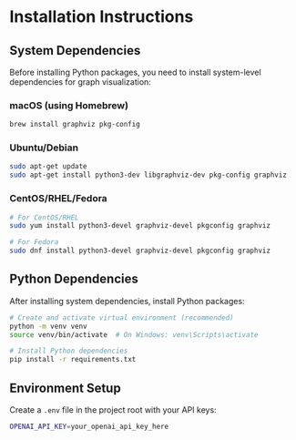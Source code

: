 # Installation Instructions

## System Dependencies

Before installing Python packages, you need to install system-level dependencies for graph visualization:

### macOS (using Homebrew)
```bash
brew install graphviz pkg-config
```

### Ubuntu/Debian
```bash
sudo apt-get update
sudo apt-get install python3-dev libgraphviz-dev pkg-config graphviz
```

### CentOS/RHEL/Fedora
```bash
# For CentOS/RHEL
sudo yum install python3-devel graphviz-devel pkgconfig graphviz

# For Fedora
sudo dnf install python3-devel graphviz-devel pkgconfig graphviz
```

## Python Dependencies

After installing system dependencies, install Python packages:

```bash
# Create and activate virtual environment (recommended)
python -m venv venv
source venv/bin/activate  # On Windows: venv\Scripts\activate

# Install Python dependencies
pip install -r requirements.txt
```

## Environment Setup

Create a `.env` file in the project root with your API keys:

```bash
OPENAI_API_KEY=your_openai_api_key_here
```
